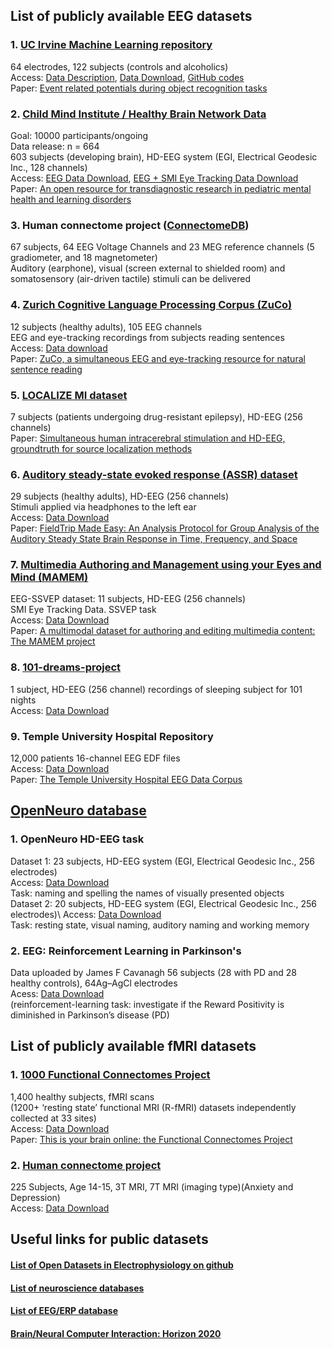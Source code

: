 ## List of publicly available EEG datasets
### 1. [UC Irvine Machine Learning repository](https://archive.ics.uci.edu/ml/datasets/eeg+database)
64 electrodes, 122 subjects (controls and alcoholics)\
Access: [Data Description](http://kdd.ics.uci.edu/databases/eeg/eeg.data.html),
[Data Download](https://archive.ics.uci.edu/ml/machine-learning-databases/eeg-mld/),
[GitHub codes](https://github.com/ishitamed19/EEG-Correlates-of-Genetic-Predisposition-to-Alcoholism-using-Deep-Learning) \
Paper: [Event related potentials during object recognition tasks](https://www.sciencedirect.com/science/article/pii/0361923095020235)

### 2. [Child Mind Institute / Healthy Brain Network Data](http://fcon_1000.projects.nitrc.org/indi/cmi_healthy_brain_network/EEG-Eyetracking%20Protocol.html)
Goal: 10000 participants/ongoing \
Data release: n = 664 \
603 subjects (developing brain), HD-EEG system (EGI, Electrical Geodesic Inc., 128 channels) \
Access: [EEG Data Download](http://fcon_1000.projects.nitrc.org/indi/cmi_healthy_brain_network/sharing_neuro.html),
[EEG + SMI Eye Tracking Data Download](http://fcon_1000.projects.nitrc.org/indi/cmi_eeg/eeg.html) \
Paper: [An open resource for transdiagnostic research in pediatric mental health and learning disorders](https://www.nature.com/articles/sdata2017181)
 
### 3. Human connectome project ([ConnectomeDB](https://www.humanconnectome.org/study/hcp-young-adult/project-protocol/meg-eeg))
67 subjects, 64 EEG Voltage Channels and 23 MEG reference channels (5 gradiometer, and 18 magnetometer) \
Auditory (earphone), visual (screen external to shielded room) and somatosensory (air-driven tactile) stimuli can be delivered

### 4. [Zurich Cognitive Language Processing Corpus (ZuCo)](https://osf.io/q3zws/wiki/home/)
12 subjects (healthy adults), 105 EEG channels\
EEG and eye-tracking recordings from subjects reading sentences\
Access: [Data download](https://osf.io/q3zws/)\
Paper: [ZuCo, a simultaneous EEG and eye-tracking resource for natural sentence reading](https://www.nature.com/articles/sdata2018291)

### 5. [LOCALIZE MI dataset](https://www.humanbrainproject.eu/en/follow-hbp/news/localize-mi-an-open-source-dataset-of-simultaneous-intracerebral-stimulation-and-hd-eeg-in-humans/)
7 subjects (patients undergoing drug-resistant epilepsy), HD-EEG (256 channels)\
Paper: [Simultaneous human intracerebral stimulation and HD-EEG, groundtruth for source localization methods](https://www.nature.com/articles/s41597-020-0467-x.epdf?sharing_token=oj3KxTFAX5DL3W0MWF7R_dRgN0jAjWel9jnR3ZoTv0NubkZ9yi37C2N6nh90RuK_RfywsBu_L2l02s3L9sjCSIziUtP6q1HRPmBPpQJc2AgtmdIL80lVVPYNcwPReRClttS)


### 6. [Auditory steady-state evoked response (ASSR) dataset](https://data.donders.ru.nl/collections/di/dccn/DSC_3015000.00_810?2)
29 subjects (healthy adults), HD-EEG (256 channels)\
Stimuli applied via headphones to the left ear\
Access: [Data Download](https://public.data.donders.ru.nl/dccn/DSC_3015000.00_810_v2)\
Paper: [FieldTrip Made Easy: An Analysis Protocol for Group Analysis of the Auditory Steady State Brain Response in Time, Frequency, and Space
](https://www.frontiersin.org/articles/10.3389/fnins.2018.00711/full)

### 7. [Multimedia Authoring and Management using your Eyes and Mind (MAMEM)](https://www.mamem.eu/)
EEG-SSVEP dataset: 11 subjects, HD-EEG (256 channels)\
SMI Eye Tracking Data. SSVEP task\
Access: [Data Download](https://www.mamem.eu/results/datasets/)\
Paper: [A multimodal dataset for authoring and editing multimedia content: The MAMEM project](https://www.sciencedirect.com/science/article/pii/S2352340917305930)

### 8. [101-dreams-project](http://dreamsessions.org/101project.html)
1 subject, HD-EEG (256 channel) recordings of sleeping subject for 101 nights \
Access: [Data Download](http://dreamsessions.org/101egg.html)

### 9. Temple University Hospital Repository
12,000 patients 16-channel EEG EDF files \
Access: [Data Download](https://www.isip.piconepress.com/projects/tuh_eeg/html/downloads.shtml)\
Paper: [The Temple University Hospital EEG Data Corpus](https://www.ncbi.nlm.nih.gov/pmc/articles/PMC4865520/)

## [OpenNeuro database](https://openneuro.org/)
### 1. OpenNeuro HD-EEG task
Dataset 1: 23 subjects, HD-EEG system (EGI, Electrical Geodesic Inc., 256 electrodes)\
Access: [Data Download](https://openneuro.org/datasets/ds003420/versions/1.0.2)\
Task: naming and spelling the names of visually presented objects\
Dataset 2: 20 subjects, HD-EEG system (EGI, Electrical Geodesic Inc., 256 electrodes)\ 
Access: [Data Download](https://openneuro.org/datasets/ds003421/versions/1.0.2)\
Task: resting state, visual naming, auditory naming and working memory

### 2. EEG: Reinforcement Learning in Parkinson's
Data uploaded by James F Cavanagh
56 subjects (28 with PD and 28 healthy controls), 64Ag–AgCl electrodes\
Acess: [Data Download](https://openneuro.org/datasets/ds003506/versions/1.1.0)\
(reinforcement-learning task: investigate if the Reward Positivity is diminished in Parkinson’s disease (PD)


## List of publicly available fMRI datasets
### 1. [1000 Functional Connectomes Project](http://fcon_1000.projects.nitrc.org/)
1,400 healthy subjects, fMRI scans \
(1200+ ‘resting state’ functional MRI (R-fMRI) datasets independently collected at 33 sites) \
Access: [Data Download](http://fcon_1000.projects.nitrc.org/fcpClassic/FcpTable.html) \
Paper: [This is your brain online: the Functional Connectomes Project](https://go.gale.com/ps/i.do?id=GALE%7CA223907639&sid=googleScholar&v=2.1&it=r&linkaccess=abs&issn=10788956&p=HRCA&sw=w)

### 2. [Human connectome project](https://www.humanconnectome.org/)
225 Subjects, Age 14-15, 3T MRI, 7T MRI (imaging type)(Anxiety and Depression)\
Access: [Data Download](https://www.humanconnectome.org/study/connectomes-related-anxiety-depression)


## Useful links for public datasets

#### [List of Open Datasets in Electrophysiology on github](https://github.com/openlists/ElectrophysiologyData) 
#### [List of neuroscience databases](https://en.wikipedia.org/wiki/List_of_neuroscience_databases#cite_note-38)
#### [List of EEG/ERP database](https://sccn.ucsd.edu/~arno/fam2data/publicly_available_EEG_data.html)
#### [Brain/Neural Computer Interaction: Horizon 2020](http://bnci-horizon-2020.eu/database/data-sets)

